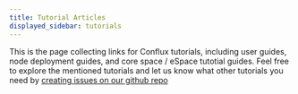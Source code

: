```yaml
---
title: Tutorial Articles
displayed_sidebar: tutorials
---
```


This is the page collecting links for Conflux tutorials, including user guides, node deployment guides, and core space / eSpace tutotial guides. Feel free to explore the mentioned tutorials and let us know what other tutorials you need by [creating issues on our github repo](https://github.com/Conflux-Chain/conflux-documentation/issues/new/choose)
